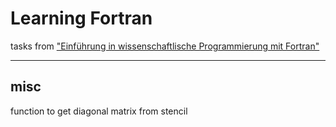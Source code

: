 # Learning Fortran
tasks from ["Einführung in wissenschaftlische Programmierung mit
Fortran"](http://www.math.uni-leipzig.de/~hellmund/fortran.html)

---

## misc
function to get diagonal matrix from stencil
